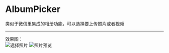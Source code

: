 AlbumPicker
===
类似于微信里集成的相册功能，可以选择要上传照片或者视频

-----
效果图：<br>
![](https://github.com/GGGhub/AlbumPicker/raw/master/AlbumPicker/AlbumPicker.gif "选择照片") ![](https://github.com/GGGhub/AlbumPicker/raw/master/AlbumPicker/Preview.gif "照片预览")
